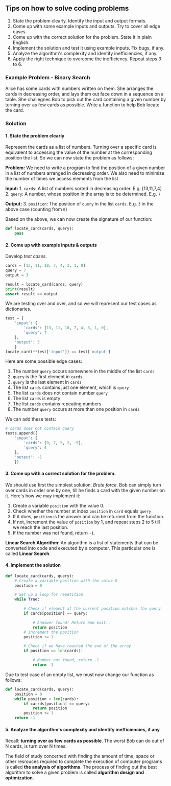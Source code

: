 ## Tips on how to solve coding problems

1. State the problem clearly. Identify the input and output formats.
2. Come up with some example inputs and outputs. Try to cover all edge cases.
3. Come up with the correct solution for the problem. State it in plain English.
4. Implement the solution and test it using example inputs. Fix bugs, if any.
5. Analyze the algorithm's complexity and identify inefficiencies, if any.
6. Apply the right technique to overcome the inefficiency. Repeat steps 3 to 6.

### Example Problem - Binary Search

Alice has some cards with numbers written on them. She arranges the cards in decreasing order, and lays them out face down in a sequence on a table. She challegnes Bob to pick out the card containing a given number by turning over as few cards as possible. Write a function to help Bob locate the card.

### Solution

#### 1. State the problem clearly
Represent the cards as a list of numbers. Turning over a specific card is equivalent to accessing the value of the number at the corresponding position the list. So we can now state the problem as follows:

**Problem:**
    We need to write a program to find the position of a given number in a list of numbers arranged in decreasing order. We also need to minimize the number of times we access elements from the list

**Input:**
    1. `cards`: A list of numbers sorted in decreasing order. E.g. [13,11,7,4]
    2. `query`: A number, whose position in the array is to be determined. E.g. `7`

**Output:**
    3. `position`: The position of `query` in the list `cards`. E.g. `3` in the above case (counting from `0`)

Based on the above, we can now create the signature of our function:

```python
def locate_card(cards, query):
    pass
```

#### 2. Come up with example inputs & outputs
Develop *test cases*.
```python
cards = [13, 11, 10, 7, 4, 3, 1, 0]
query = 7
output = 3

result = locate_card(cards, query)
print(result)
assert result == output
```

We are testing over and over, and so we will represent our test cases as dictionaries. 
```python
test = {
    'input': {
        'cards': [13, 11, 10, 7, 4, 3, 1, 0],
        'query': 7
    },
    'output': 3
    }
locate_card(**test['input']) == test['output']
```

Here are some possible edge cases:
1. The number `query` occurs somewhere in the middle of the list `cards`
2. `query` is the first element in `cards`
3. `query` is the last element in `cards`
4. The list `cards` contains just one element, which is `query`
5. The list `cards` does not contain number `query`
6. The list `cards` is empty
7. The list `cards` contains repeating numbers
8. The number `query` occurs at more than one position in `cards`

We can add these tests:
```python
# cards does not contain query
tests.append({
    'input': {
        'cards': [9, 7, 5, 2, -9],
        'query': 4
    },
    'output': -1
    })
```

#### 3. Come up with a correct solution for the problem.
We should use first the simplest solution. *Brute force*. Bob can simply turn over cards in order one by one, till he finds a card with the given number on it. Here's how we may implement it:

1. Create a variable `position` with the value 0.
2. Check whether the number at index `position` in `card` equals `query`
3. If it does, `position` is the answer and can be returned from the function.
4. If not, increment the value of `position` by 1, and repeat steps 2 to 5 till we reach the last position.
5. If the number was not found, return `-1`.

**Linear Search Algorithm**: An algorithm is a list of statements that can be converted into code and executed by a computer. This particular one is called **Linear Search**.

#### 4. Implement the solution
```python
def locate_card(cards, query):
    # Create a variable position with the value 0
    position = 0

    # Set up a loop for repetition
    while True:

        # Check if element at the current position matches the query
        if cards[position] == query:

            # Anaswer found! Return and exit..
            return position
        # Increment the position
        position += 1

        # Check if we have reached the end of the array
        if position == len(cards):

            # Number not found, return -1
            return -1
```

Due to test case of an empty list, we must now change our function as follows:

```python
def locate_card(cards, query):
    position = 0
    while position < len(cards):
        if carrds[position] == query:
            return position
        position += 1
    return -1
```

#### 5. Analyze the algorithm's complexity and identify inefficiencies, if any
Recall: **turning over as few cards as possible**. The worst Bob can do out of N cards, is turn over N times.

The field of study concerned with finding the amount of time, space or other resrouces required to complete the execution of computer programs is called **the analysis of algorithms**. The process of finding out the best algorithm to solve a given problem is called **algorithm design and optimization**.


